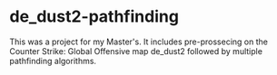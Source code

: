 # de_dust2-pathfinding
 This was a project for my Master's. It includes pre-prossecing on the Counter Strike: Global Offensive map de_dust2 followed by multiple pathfinding algorithms.
